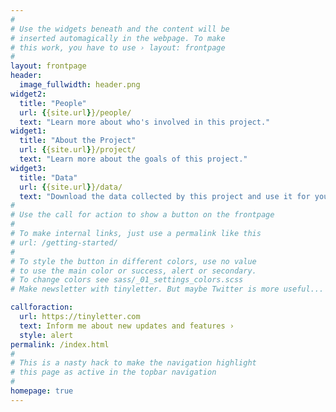 ```yaml
---
#
# Use the widgets beneath and the content will be
# inserted automagically in the webpage. To make
# this work, you have to use › layout: frontpage
#
layout: frontpage
header:
  image_fullwidth: header.png
widget2:
  title: "People"
  url: {{site.url}}/people/
  text: "Learn more about who's involved in this project."
widget1:
  title: "About the Project"
  url: {{site.url}}/project/
  text: "Learn more about the goals of this project."
widget3:
  title: "Data"
  url: {{site.url}}/data/
  text: "Download the data collected by this project and use it for your own research."
#
# Use the call for action to show a button on the frontpage
#
# To make internal links, just use a permalink like this
# url: /getting-started/
#
# To style the button in different colors, use no value
# to use the main color or success, alert or secondary.
# To change colors see sass/_01_settings_colors.scss
# Make newsletter with tinyletter. But maybe Twitter is more useful...

callforaction:
  url: https://tinyletter.com
  text: Inform me about new updates and features ›
  style: alert
permalink: /index.html
#
# This is a nasty hack to make the navigation highlight
# this page as active in the topbar navigation
#
homepage: true
---
```

